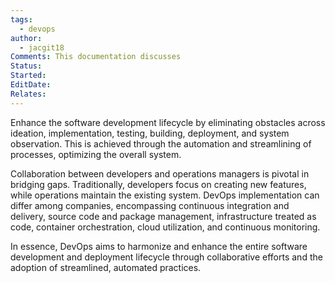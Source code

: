```yaml
---
tags:
  - devops
author:
  - jacgit18
Comments: This documentation discusses
Status: 
Started: 
EditDate: 
Relates:
---
```

Enhance the software development lifecycle by eliminating obstacles across ideation, implementation, testing, building, deployment, and system observation. This is achieved through the automation and streamlining of processes, optimizing the overall system.

Collaboration between developers and operations managers is pivotal in bridging gaps. Traditionally, developers focus on creating new features, while operations maintain the existing system. DevOps implementation can differ among companies, encompassing continuous integration and delivery, source code and package management, infrastructure treated as code, container orchestration, cloud utilization, and continuous monitoring.

In essence, DevOps aims to harmonize and enhance the entire software development and deployment lifecycle through collaborative efforts and the adoption of streamlined, automated practices.